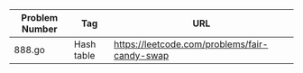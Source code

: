 | Problem Number | Tag        | URL                                           |
| -------------- | ---------- | --------------------------------------------- |
| 888.go         | Hash table | https://leetcode.com/problems/fair-candy-swap |
